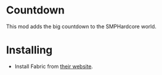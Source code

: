 # Countdown

This mod adds the big countdown to the SMPHardcore world.

# Installing

- Install Fabric from [their website](http://fabricmc.net/).
